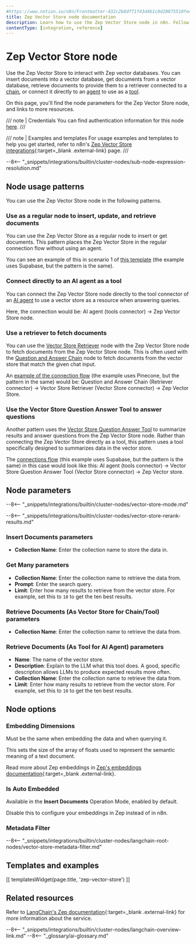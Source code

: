 ```yaml
---
#https://www.notion.so/n8n/Frontmatter-432c2b8dff1f43d4b1c8d20075510fe4
title: Zep Vector Store node documentation
description: Learn how to use the Zep Vector Store node in n8n. Follow technical documentation to integrate Zep Vector Store node into your workflows.
contentType: [integration, reference]
---
```


# Zep Vector Store node

Use the Zep Vector Store to interact with Zep vector databases. You can insert documents into a vector database, get documents from a vector database, retrieve documents to provide them to a retriever connected to a [chain](/glossary.md#ai-chain), or connect it directly to an [agent](/glossary.md#ai-agent) to use as a [tool](/glossary.md#ai-tool).

On this page, you'll find the node parameters for the Zep Vector Store node, and links to more resources.

/// note | Credentials
You can find authentication information for this node [here](/integrations/builtin/credentials/zep.md).
///

/// note | Examples and templates
For usage examples and templates to help you get started, refer to n8n's [Zep Vector Store integrations](https://n8n.io/integrations/zep-vector-store/){:target=_blank .external-link} page.
///

--8<-- "_snippets/integrations/builtin/cluster-nodes/sub-node-expression-resolution.md"

## Node usage patterns

You can use the Zep Vector Store node in the following patterns.

### Use as a regular node to insert, update, and retrieve documents

You can use the Zep Vector Store as a regular node to insert or get documents. This pattern places the Zep Vector Store in the regular connection flow without using an agent.

You can see an example of this in scenario 1 of [this template](https://n8n.io/workflows/2621-ai-agent-to-chat-with-files-in-supabase-storage/) (the example uses Supabase, but the pattern is the same).

### Connect directly to an AI agent as a tool

You can connect the Zep Vector Store node directly to the tool connector of an [AI agent](/integrations/builtin/cluster-nodes/root-nodes/n8n-nodes-langchain.agent/index.md) to use a vector store as a resource when answering queries.

Here, the connection would be: AI agent (tools connector) -> Zep Vector Store node.

### Use a retriever to fetch documents

You can use the [Vector Store Retriever](/integrations/builtin/cluster-nodes/sub-nodes/n8n-nodes-langchain.retrievervectorstore.md) node with the Zep Vector Store node to fetch documents from the Zep Vector Store node. This is often used with the [Question and Answer Chain](/integrations/builtin/cluster-nodes/root-nodes/n8n-nodes-langchain.chainretrievalqa/index.md) node to fetch documents from the vector store that match the given chat input.

An [example of the connection flow](https://n8n.io/workflows/1960-ask-questions-about-a-pdf-using-ai/) (the example uses Pinecone, but the pattern in the same) would be: Question and Answer Chain (Retriever connector) -> Vector Store Retriever (Vector Store connector) -> Zep Vector Store.

### Use the Vector Store Question Answer Tool to answer questions

Another pattern uses the [Vector Store Question Answer Tool](/integrations/builtin/cluster-nodes/sub-nodes/n8n-nodes-langchain.toolvectorstore.md) to summarize results and answer questions from the Zep Vector Store node. Rather than connecting the Zep Vector Store directly as a tool, this pattern uses a tool specifically designed to summarizes data in the vector store.

The [connections flow](https://n8n.io/workflows/2621-ai-agent-to-chat-with-files-in-supabase-storage/) (this example uses Supabase, but the pattern is the same) in this case would look like this: AI agent (tools connector) -> Vector Store Question Answer Tool (Vector Store connector) -> Zep Vector store.
	
## Node parameters

--8<-- "_snippets/integrations/builtin/cluster-nodes/vector-store-mode.md"

--8<-- "_snippets/integrations/builtin/cluster-nodes/vector-store-rerank-results.md"

### Insert Documents parameters

* **Collection Name**: Enter the collection name to store the data in.

<!-- vale from-write-good.Weasel = NO -->
### Get Many parameters
<!-- vale from-write-good.Weasel = YES -->

* **Collection Name**: Enter the collection name to retrieve the data from.
* **Prompt**: Enter the search query.
* **Limit**: Enter how many results to retrieve from the vector store. For example, set this to `10` to get the ten best results.

### Retrieve Documents (As Vector Store for Chain/Tool) parameters

* **Collection Name**: Enter the collection name to retrieve the data from.

### Retrieve Documents (As Tool for AI Agent) parameters

* **Name**: The name of the vector store.
* **Description**: Explain to the LLM what this tool does. A good, specific description allows LLMs to produce expected results more often.
* **Collection Name**: Enter the collection name to retrieve the data from.
* **Limit**: Enter how many results to retrieve from the vector store. For example, set this to `10` to get the ten best results.

## Node options

### Embedding Dimensions

Must be the same when embedding the data and when querying it.

This sets the size of the array of floats used to represent the semantic meaning of a text document.

Read more about Zep embeddings in [Zep's embeddings documentation](https://docs.getzep.com/deployment/embeddings/){:target=_blank .external-link}.

### Is Auto Embedded

Available in the **Insert Documents** Operation Mode, enabled by default.

Disable this to configure your embeddings in Zep instead of in n8n.

### Metadata Filter

--8<-- "_snippets/integrations/builtin/cluster-nodes/langchain-root-nodes/vector-store-metadata-filter.md"

## Templates and examples

<!-- see https://www.notion.so/n8n/Pull-in-templates-for-the-integrations-pages-37c716837b804d30a33b47475f6e3780 -->
[[ templatesWidget(page.title, 'zep-vector-store') ]]

## Related resources

Refer to [LangChain's Zep documentation](https://js.langchain.com/docs/integrations/vectorstores/zep/){:target=_blank .external-link} for more information about the service.

--8<-- "_snippets/integrations/builtin/cluster-nodes/langchain-overview-link.md"
--8<-- "_glossary/ai-glossary.md"
